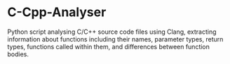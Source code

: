 # C-Cpp-Analyser
Python script analysing C/C++ source code files using Clang, extracting information about functions including their names, parameter types, return types, functions called within them, and differences between function bodies.
